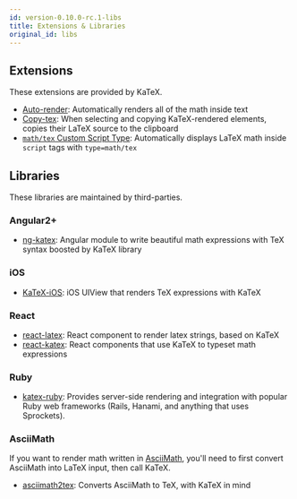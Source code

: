 ```yaml
---
id: version-0.10.0-rc.1-libs
title: Extensions & Libraries
original_id: libs
---
```

## Extensions

These extensions are provided by KaTeX.

- [Auto-render](autorender.md): Automatically renders all of the math inside text
- [Copy-tex](https://github.com/Khan/KaTeX/tree/master/contrib/copy-tex): When selecting and copying KaTeX-rendered elements, copies their LaTeX source to the clipboard
- [`math/tex` Custom Script Type](https://github.com/Khan/KaTeX/tree/master/contrib/mathtex-script-type): Automatically displays LaTeX math inside `script` tags with `type=math/tex`

## Libraries

These libraries are maintained by third-parties.

### Angular2+
- [ng-katex](https://github.com/garciparedes/ng-katex): Angular module to write beautiful math expressions with TeX syntax boosted by KaTeX library

### iOS
- [KaTeX-iOS](https://github.com/ianarawjo/KaTeX-iOS): iOS UIView that renders TeX expressions with KaTeX

### React
- [react-latex](https://github.com/zzish/react-latex): React component to render latex strings, based on KaTeX
- [react-katex](https://github.com/talyssonoc/react-katex): React components that use KaTeX to typeset math expressions

### Ruby

- [katex-ruby](https://github.com/glebm/katex-ruby): Provides server-side rendering and integration with popular Ruby web frameworks (Rails, Hanami, and anything that uses Sprockets).

### AsciiMath

If you want to render math written in [AsciiMath](http://asciimath.org/),
you'll need to first convert AsciiMath into LaTeX input, then call KaTeX.

- [asciimath2tex](https://github.com/christianp/asciimath2tex): Converts AsciiMath to TeX, with KaTeX in mind
